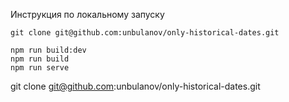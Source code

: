 Инструкция по локальному запуску

```
git clone git@github.com:unbulanov/only-historical-dates.git
```

```console
npm run build:dev
npm run build
npm run serve
```
git clone git@github.com:unbulanov/only-historical-dates.git
```
